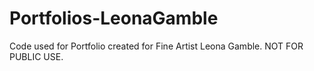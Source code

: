 # Portfolios-LeonaGamble
Code used for Portfolio created for Fine Artist Leona Gamble.
NOT FOR PUBLIC USE. 

